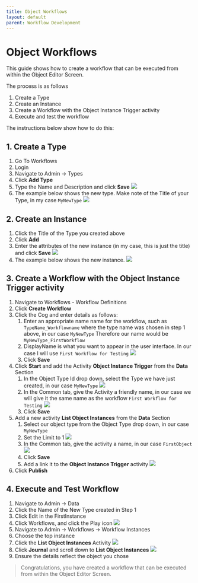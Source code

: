 ```yaml
---
title: Object Workflows
layout: default
parent: Workflow Development
---
```


# Object Workflows

This guide shows how to create a workflow that can be executed from within the Object Editor Screen.

The process is as follows
1. Create a Type
2. Create an Instance
3. Create a Workflow with the Object Instance Trigger activity
4. Execute and test the workflow

The instructions below show how to do this:

## 1. Create a Type
1. Go To Workflows
2. Login
3. Navigate to Admin -> Types
4. Click **Add Type**
5. Type the Name and Description and click **Save**
   ![](2022-11-08-07-11-38.png)
6. The example below shows the new type. Make note of the Title of your Type, in my case ```MyNewType```
   ![](2022-11-08-07-13-03.png)

## 2. Create an Instance
1. Click the Title of the Type you created above
2. Click **Add**
3. Enter the attributes of the new instance (in my case, this is just the title) and click **Save**
   ![](2022-11-08-07-14-16.png)
4. The example below shows the new instance.
   ![](2022-11-08-07-15-04.png)

## 3. Create a Workflow with the Object Instance Trigger activity
1. Navigate to Workflows - Workflow Definitions
2. Click **Create Workflow**
3. Click the Cog and enter details as follows:
   1. Enter an appropriate name name for the workflow, such as ```TypeName_Workflowname``` where the type name was chosen in step 1 above, in our case ```MyNewType``` Therefore our name would be ```MyNewType_FirstWorkflow```
   2. DisplayName is what you want to appear in the user interface. In our case I will use ```First Workflow for Testing```
      ![](2024-01-11-143010.png)
   3. Click **Save**
4. Click **Start** and add the Activity **Object Instance Trigger** from the **Data** Section
   1. In the Object Type Id drop down, select the Type we have just created, in our case ```MyNewType```
      ![](2024-01-11-142209.png)
   2. In the Common tab, give the Activity a friendly name, in our case we will give it the same name as the workflow ```First Workflow for Testing```
      ![](2024-01-11-145318.png)
   3. Click **Save**
5. Add a new activity **List Object Instances** from the **Data** Section
   1. Select our object type from the Object Type drop down, in our case ```MyNewType```
   2. Set the Limit to 1
      ![](2024-01-11-143843.png)
   3. In the Common tab, give the activity a name, in our case ```FirstObject```
      ![](2024-01-11-143928.png)
   4. Click **Save**
   5. Add a link it to the **Object Instance Trigger** activity
      ![](2024-01-11-144255.png)
6. Click **Publish**

## 4. Execute and Test Workflow
1. Navigate to Admin -> Data
2. Click the Name of the New Type created in Step 1
3. Click Edit in the FirstInstance
4. Click Workflows, and click the Play icon
   ![](2024-01-11-145856.png)
5. Navigate to Admin -> Workflows -> Workflow Instances
6. Choose the top instance
7. Click the **List Object Instances** Activity
   ![](2024-01-11-150632.png)
8. Click **Journal** and scroll down to **List Object Instances**
   ![](2024-01-11-150837.png)
9. Ensure the details reflect the object you chose

> Congratulations, you have created a workflow that can be executed from within the Object Editor Screen.